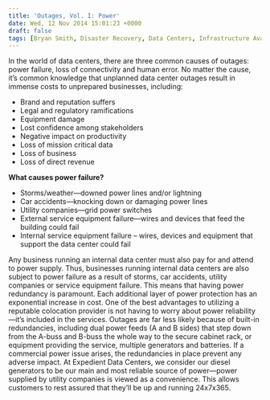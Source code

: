 ```yaml
---
title: 'Outages, Vol. I: Power'
date: Wed, 12 Nov 2014 15:01:23 +0000
draft: false
tags: [Bryan Smith, Disaster Recovery, Data Centers, Infrastructure Availability]
---
```


In the world of data centers, there are three common causes of outages: power failure, loss of connectivity and human error. No matter the cause, it’s common knowledge that unplanned data center outages result in immense costs to unprepared businesses, including:

*   Brand and reputation suffers
*   Legal and regulatory ramifications
*   Equipment damage
*   Lost confidence among stakeholders
*   Negative impact on productivity
*   Loss of mission critical data
*   Loss of business
*   Loss of direct revenue

**What causes power failure?**

*   Storms/weather—downed power lines and/or lightning
*   Car accidents—knocking down or damaging power lines
*   Utility companies—grid power switches
*   External service equipment failure—wires and devices that feed the building could fail
*   Internal service equipment failure – wires, devices and equipment that support the data center could fail

Any business running an internal data center must also pay for and attend to power supply. Thus, businesses running internal data centers are also subject to power failure as a result of storms, car accidents, utility companies or service equipment failure. This means that having power redundancy is paramount. Each additional layer of power protection has an exponential increase in cost. One of the best advantages to utilizing a reputable colocation provider is not having to worry about power reliability—it’s included in the services. Outages are far less likely because of built-in redundancies, including dual power feeds (A and B sides) that step down from the A-buss and B-buss the whole way to the secure cabinet rack, or equipment providing the service, multiple generators and batteries. If a commercial power issue arises, the redundancies in place prevent any adverse impact. At Expedient Data Centers, we consider our diesel generators to be our main and most reliable source of power—power supplied by utility companies is viewed as a convenience. This allows customers to rest assured that they’ll be up and running 24x7x365.